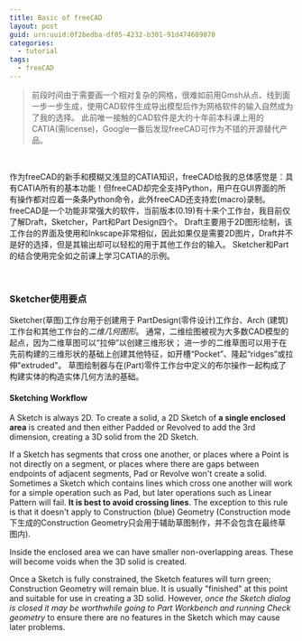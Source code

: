 ```yaml
---
title: Basic of freeCAD
layout: post
guid: urn:uuid:0f2bedba-df05-4232-b301-91d474609070
categories:
  - tutorial
tags:
  - freeCAD
---
```



> 前段时间由于需要画一个相对复杂的网格，很难如前用Gmsh从点、线到面一步一步生成，使用CAD软件生成导出模型后作为网格软件的输入自然成为了我的选择。 此前唯一接触的CAD软件是大约十年前本科课上用的CATIA(需license)，Google一番后发现freeCAD可作为不错的开源替代产品。


&nbsp;

作为freeCAD的新手和模糊又浅显的CATIA知识，freeCAD给我的总体感觉是：具有CATIA所有的基本功能！但freeCAD却完全支持Python，用户在GUI界面的所有操作都对应着一条条Python命令，此外freeCAD还支持宏(macro)录制。
freeCAD是一个功能非常强大的软件，当前版本(0.19)有十来个工作台，我目前仅了解Draft，Sketcher，Part和Part Design四个。
Draft主要用于2D图形绘制，该工作台的界面及使用和Inkscape非常相似，因此如果仅是需要2D图片，Draft并不是好的选择，但是其输出却可以轻松的用于其他工作台的输入。
Sketcher和Part的结合使用完全如之前课上学习CATIA的示例。

&nbsp;

### Sketcher使用要点

Sketcher(草图)工作台用于创建用于 PartDesign(零件设计)工作台、Arch (建筑)工作台和其他工作台的*二维几何图形*。 通常，二维绘图被视为大多数CAD模型的起点，因为二维草图可以“拉伸”以创建三维形状；
进一步的二维草图可以用于在先前构建的三维形状的基础上创建其他特征，如开槽“Pocket”、隆起“ridges”或拉伸"extruded"。 草图绘制器与在(Part)零件工作台中定义的布尔操作一起构成了构建实体的构造实体几何方法的基础。

#### Sketching Workflow
A Sketch is always 2D. To create a solid, a 2D Sketch of **a single enclosed area** is created and then either Padded or Revolved to add the 3rd dimension, creating a 3D solid from the 2D Sketch.

If a Sketch has segments that cross one another, or places where a Point is not directly on a segment, or places where there are gaps between endpoints of adjacent segments, Pad or Revolve won't create a solid. 
Sometimes a Sketch which contains lines which cross one another will work for a simple operation such as Pad, but later operations such as Linear Pattern will fail. **It is best to avoid crossing lines**. 
The exception to this rule is that it doesn't apply to Construction (blue) Geometry (Construction mode下生成的Construction Geometry只会用于辅助草图制作，并不会包含在最终草图内).

Inside the enclosed area we can have smaller non-overlapping areas. These will become voids when the 3D solid is created.

Once a Sketch is fully constrained, the Sketch features will turn green; Construction Geometry will remain blue. It is usually "finished" at this point and suitable for use in creating a 3D solid. 
However, *once the Sketch dialog is closed it may be worthwhile going to Part Workbench and running Check geometry* to ensure there are no features in the Sketch which may cause later problems.
